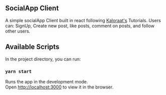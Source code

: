 ## SocialApp Client
A simple socialApp Client built in react following [Kaloraat's](https://github.com/kaloraat) Tutorials.
Users can: 
    SignUp, Create new post, like posts, comment on posts, and follow other users. 

## Available Scripts

In the project directory, you can run:

### `yarn start`

Runs the app in the development mode.<br>
Open [http://localhost:3000](http://localhost:3000) to view it in the browser.
